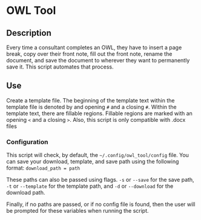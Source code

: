 # OWL Tool
## Description
Every time a consultant completes an OWL, 
they have to insert a page break, copy over their front note, 
fill out the front note, rename the document, 
and save the document to wherever they want to permanently save it. 
This script automates that process.

## Use
Create a template file. The beginning of the template text within the template file
is denoted by and opening `#` and a closing `#`. Within the template text, 
there are fillable regions. Fillable regions are marked with an opening
`<` and a closing `>`. Also, this script is only compatible with .docx files

### Configuration
This script will check, by default, the `~/.config/owl_tool/config` file. You can
save your download, template, and save path using the following format: `download_path = path`

These paths can also be passed using flags. `-s` or `--save` for the save path, 
`-t` or `--template` for the template path, and `-d` or `--download` for the download path.

Finally, if no paths are passed, or if no config file is found, then the user
will be prompted for these variables when running the script.
